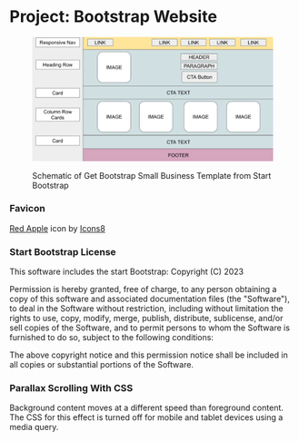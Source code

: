 # Project: Bootstrap Website

<figure><img src="../.gitbook/assets/image (62).png" alt=""><figcaption><p>Schematic of Get Bootstrap Small Business Template from Start Bootstrap</p></figcaption></figure>

###

###

### Favicon

[Red Apple](https://icons8.com/icon/tsGqagtVj0Ka/red-apple) icon by [Icons8](https://icons8.com/)

### Start Bootstrap License

This software includes the start Bootstrap: Copyright (C) 2023

Permission is hereby granted, free of charge, to any person obtaining a copy of this software and associated documentation files (the "Software"), to deal in the Software without restriction, including without limitation the rights to use, copy, modify, merge, publish, distribute, sublicense, and/or sell copies of the Software, and to permit persons to whom the Software is furnished to do so, subject to the following conditions:

The above copyright notice and this permission notice shall be included in all copies or substantial portions of the Software.

###

### Parallax Scrolling With CSS



Background content moves at a different speed than foreground content. The CSS for this effect is turned off for mobile and tablet devices using a media query.
